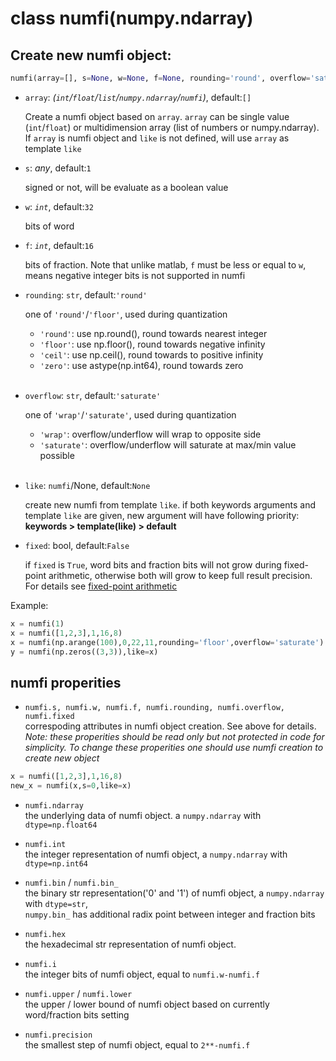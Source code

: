 # class numfi(numpy.ndarray)

## Create new numfi object: 

```python
numfi(array=[], s=None, w=None, f=None, rounding='round', overflow='saturate', like=None, fixed=False)
```

- `array`: *(`int`/`float`/`list`/`numpy.ndarray`/`numfi`)*, default:`[]`  

    Create a numfi object based on `array`. `array` can be single value (`int`/`float`) or multidimension array (list of numbers or numpy.ndarray).  
    If `array` is numfi object and `like` is not defined, will use `array` as template `like`

- `s`: *any*, default:`1`  

    signed or not, will be evaluate as a boolean value  

- `w`: *`int`*, default:`32`  

    bits of word

- `f`: *`int`*, default:`16`  

    bits of fraction. Note that unlike matlab, `f` must be less or equal to `w`, means negative integer bits is not supported in numfi

- `rounding`: `str`, default:`'round'`  

    one of `'round'`/`'floor'`, used during quantization    

    - `'round'`: use np.round(), round towards nearest integer 
    - `'floor'`: use np.floor(), round towards negative infinity  
    - `'ceil'`: use np.ceil(), round towards to positive infinity
    - `'zero'`: use astype(np.int64), round towards zero  
&nbsp;&nbsp;  

- `overflow`: `str`, default:`'saturate'`  

    one of `'wrap'`/`'saturate'`, used during quantization

    - `'wrap'`: overflow/underflow will wrap to opposite side
    - `'saturate'`: overflow/underflow will saturate at max/min value possible  
&nbsp;&nbsp;
    
- `like`: `numfi`/None, default:`None`

    create new numfi from template `like`. if both keywords arguments and template `like` are given, new argument will have following priority:  **keywords > template(like) > default**

- `fixed`: bool, default:`False`

    if `fixed` is `True`, word bits and fraction bits will not grow during fixed-point arithmetic, otherwise both will grow to keep full result precision. For details see [fixed-point arithmetic]()

Example:
```python
x = numfi(1)
x = numfi([1,2,3],1,16,8)
x = numfi(np.arange(100),0,22,11,rounding='floor',overflow='saturate')
y = numfi(np.zeros((3,3)),like=x)
```

## numfi properities

- `numfi.s, numfi.w, numfi.f, numfi.rounding, numfi.overflow, numfi.fixed`  
correspoding attributes in numfi object creation. See above for details.  
*Note: these properities should be read only but not protected in code for simplicity. To change these properities one should use numfi creation to create new object*
```python
x = numfi([1,2,3],1,16,8)
new_x = numfi(x,s=0,like=x)
```

- `numfi.ndarray`  
the underlying data of numfi object. a `numpy.ndarray` with `dtype=np.float64`

- `numfi.int`  
the integer representation of numfi object, a `numpy.ndarray` with `dtype=np.int64`

- `numfi.bin` / `numfi.bin_`  
the binary str representation('0' and '1') of numfi object, a `numpy.ndarray` with `dtype=str`,  
`numpy.bin_` has additional radix point between integer and fraction bits

- `numfi.hex`  
the hexadecimal str representation of numfi object.

- `numfi.i`   
the integer bits of numfi object, equal to `numfi.w-numfi.f`

- `numfi.upper` / `numfi.lower`  
the upper / lower bound of numfi object based on currently word/fraction bits setting

- `numfi.precision`  
the smallest step of numfi object, equal to `2**-numfi.f`


